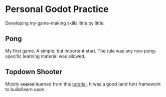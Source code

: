 # Personal Godot Practice
Developing my game-making skills little by little.

## Pong
My first game. A simple, but important start. The rule was any non-pong-specific learning material was allowed.

## Topdown Shooter
Mostly ~~copied~~ learned from this [tutorial](https://youtu.be/HycyFNQfqI0). It was a good (and fun) framework to build/learn upon.